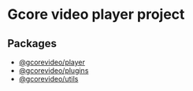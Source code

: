 # Gcore video player project

## Packages

- [@gcorevideo/player](./packages/gplayer)
- [@gcorevideo/plugins](./packages/plugins)
- [@gcorevideo/utils](./packages/utils)

